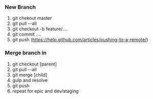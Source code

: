 ### New Branch
1. git chekout master
2. git pull --all
3. git checkout -b feature/....
4. git commit ....
5. git push (https://help.github.com/articles/pushing-to-a-remote/)

### Merge branch in
1. git checkout [parent]
2. git pull --all
3. git merge [child]
4. gulp and resolve
5. git push
6. repeat for epic and dev/staging
